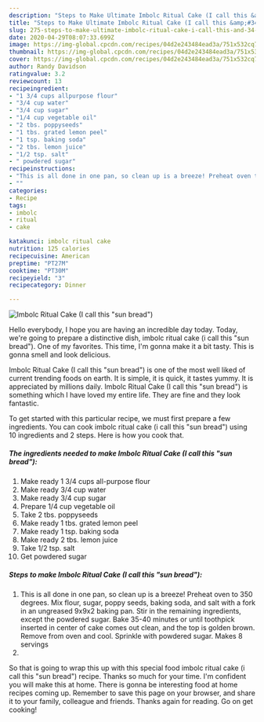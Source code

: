 ```yaml
---
description: "Steps to Make Ultimate Imbolc Ritual Cake (I call this &amp;#34;sun bread&amp;#34;)"
title: "Steps to Make Ultimate Imbolc Ritual Cake (I call this &amp;#34;sun bread&amp;#34;)"
slug: 275-steps-to-make-ultimate-imbolc-ritual-cake-i-call-this-and-34-sun-bread-and-34
date: 2020-04-29T08:07:33.699Z
image: https://img-global.cpcdn.com/recipes/04d2e243484ead3a/751x532cq70/imbolc-ritual-cake-i-call-this-sun-bread-recipe-main-photo.jpg
thumbnail: https://img-global.cpcdn.com/recipes/04d2e243484ead3a/751x532cq70/imbolc-ritual-cake-i-call-this-sun-bread-recipe-main-photo.jpg
cover: https://img-global.cpcdn.com/recipes/04d2e243484ead3a/751x532cq70/imbolc-ritual-cake-i-call-this-sun-bread-recipe-main-photo.jpg
author: Randy Davidson
ratingvalue: 3.2
reviewcount: 13
recipeingredient:
- "1 3/4 cups allpurpose flour"
- "3/4 cup water"
- "3/4 cup sugar"
- "1/4 cup vegetable oil"
- "2 tbs. poppyseeds"
- "1 tbs. grated lemon peel"
- "1 tsp. baking soda"
- "2 tbs. lemon juice"
- "1/2 tsp. salt"
- " powdered sugar"
recipeinstructions:
- "This is all done in one pan, so clean up is a breeze! Preheat oven to 350 degrees. Mix flour, sugar, poppy seeds, baking soda, and salt with a fork in an ungreased 9x9x2 baking pan. Stir in the remaining ingredients, except the powdered sugar. Bake 35-40 minutes or until toothpick inserted in center of cake comes out clean, and the top is golden brown. Remove from oven and cool. Sprinkle with powdered sugar. Makes 8 servings"
- ""
categories:
- Recipe
tags:
- imbolc
- ritual
- cake

katakunci: imbolc ritual cake 
nutrition: 125 calories
recipecuisine: American
preptime: "PT27M"
cooktime: "PT30M"
recipeyield: "3"
recipecategory: Dinner

---
```



![Imbolc Ritual Cake (I call this &#34;sun bread&#34;)](https://img-global.cpcdn.com/recipes/04d2e243484ead3a/751x532cq70/imbolc-ritual-cake-i-call-this-sun-bread-recipe-main-photo.jpg)

Hello everybody, I hope you are having an incredible day today. Today, we're going to prepare a distinctive dish, imbolc ritual cake (i call this &#34;sun bread&#34;). One of my favorites. This time, I'm gonna make it a bit tasty. This is gonna smell and look delicious.



Imbolc Ritual Cake (I call this &#34;sun bread&#34;) is one of the most well liked of current trending foods on earth. It is simple, it is quick, it tastes yummy. It is appreciated by millions daily. Imbolc Ritual Cake (I call this &#34;sun bread&#34;) is something which I have loved my entire life. They are fine and they look fantastic.


To get started with this particular recipe, we must first prepare a few ingredients. You can cook imbolc ritual cake (i call this &#34;sun bread&#34;) using 10 ingredients and 2 steps. Here is how you cook that.

<!--inarticleads1-->

##### The ingredients needed to make Imbolc Ritual Cake (I call this &#34;sun bread&#34;):

1. Make ready 1 3/4 cups all-purpose flour
1. Make ready 3/4 cup water
1. Make ready 3/4 cup sugar
1. Prepare 1/4 cup vegetable oil
1. Take 2 tbs. poppyseeds
1. Make ready 1 tbs. grated lemon peel
1. Make ready 1 tsp. baking soda
1. Make ready 2 tbs. lemon juice
1. Take 1/2 tsp. salt
1. Get  powdered sugar




<!--inarticleads2-->

##### Steps to make Imbolc Ritual Cake (I call this &#34;sun bread&#34;):

1. This is all done in one pan, so clean up is a breeze! Preheat oven to 350 degrees. Mix flour, sugar, poppy seeds, baking soda, and salt with a fork in an ungreased 9x9x2 baking pan. Stir in the remaining ingredients, except the powdered sugar. Bake 35-40 minutes or until toothpick inserted in center of cake comes out clean, and the top is golden brown. Remove from oven and cool. Sprinkle with powdered sugar. Makes 8 servings
1. 




So that is going to wrap this up with this special food imbolc ritual cake (i call this &#34;sun bread&#34;) recipe. Thanks so much for your time. I'm confident you will make this at home. There is gonna be interesting food at home recipes coming up. Remember to save this page on your browser, and share it to your family, colleague and friends. Thanks again for reading. Go on get cooking!
